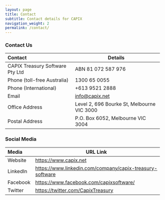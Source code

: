 ```yaml
---
layout: page
title: Contact
subtitle: Contact details for CAPIX
navigation_weight: 2
permalink: /contact/
---
```


### Contact Us

| Contact | Details |
|:----------|------------- |
| CAPIX Treasury Software Pty Ltd | ABN 81 072 587 976 |
| Phone (toll-free Australia) | 1300 65 0055 |
| Phone (International) | +613 9521 2888 |
| Email | info@capix.net |
| Office Address | Level 2, 696 Bourke St, Melbourne VIC 3000 |
| Postal Address | P.O. Box 6052, Melbourne VIC 3004 |


### Social Media

| Media | URL Link |
|:---------------|------------------------------------|
| Website	| <a href="https://www.capix.net" target="_blank">https://www.capix.net</a> |
| LinkedIn	| <a href="https://www.linkedin.com/company/capix-treasury-software" target="_blank">https://www.linkedin.com/company/capix-treasury-software</a> |
| Facebook	| <a href="https://www.facebook.com/capixsoftware/" target="_blank">https://www.facebook.com/capixsoftware/</a> |
| Twitter	| <a href="https://twitter.com/CapixTreasury" target="_blank">https://twitter.com/CapixTreasury</a> |
